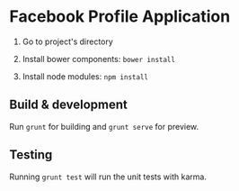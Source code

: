 # Facebook Profile Application

1) Go to project's directory

2) Install bower components: `bower install`

3) Install node modules: `npm install`

## Build & development

Run `grunt` for building and `grunt serve` for preview.

## Testing

Running `grunt test` will run the unit tests with karma.
